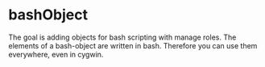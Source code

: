 # bashObject
The goal is adding objects for bash scripting with manage roles. The elements of a bash-object are written in bash. Therefore you can use them everywhere, even in cygwin.
